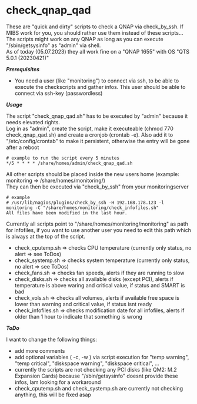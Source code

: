 # check_qnap_qad
These are "quick and dirty" scripts to check a QNAP via check_by_ssh. If MIBS work for you, you should rather use them instead of these scripts...  
The scripts might work on any QNAP as long as you can execute "/sbin/getsysinfo" as "admin" via shell.  
As of today (05.07.2023) they all work fine on a "QNAP 1655" with OS "QTS 5.0.1 (20230421)"

***Prerequisites***

- You need a user (like "monitoring") to connect via ssh, to be able to execute the checkscripts and gather infos. This user should be able to connect via ssh-key (passwordless)
  
***Usage***

The script "check_qnap_qad.sh" has to be executed by "admin" because it needs elevated rights.  
Log in as "admin", create the script, make it executeable (chmod 770 check_qnap_qad.sh) and create a cronjob (crontab -e). Also add it to "/etc/config/crontab" to make it persistent, otherwise the entry will be gone after a reboot
```
# example to run the script every 5 minutes
*/5 * * * * /share/homes/admin/check_qnap_qad.sh
```

All other scripts should be placed inside the new users home (example: monitoring => /share/homes/monitoring/)  
They can then be executed via "check_by_ssh" from your monitoringserver
```
# example
# /usr/lib/nagios/plugins/check_by_ssh -H 192.168.178.123 -l monitoring -C "/share/homes/monitoring/check_infofiles.sh"
All files have been modified in the last hour.
```

Currently all scripts point to "/share/homes/monitoring/monitoring" as path for infofiles, if you want to use another user you need to edit this path which is always at the top of the script.

- check_cputemp.sh => checks CPU temperature (currently only status, no alert => see ToDos)
- check_systemp.sh => checks system temperature (currently only status, no alert => see ToDos)
- check_fans.sh => checks fan speeds, alerts if they are running to slow
- check_disks.sh => checks all available disks (except PCI), alerts if temperature is above waring and critical value, if status and SMART is bad
- check_vols.sh => checks all volumes, alerts if available free space is lower than warning and critical value, if status isnt ready
- check_infofiles.sh => checks modification date for all infofiles, alerts if older than 1 hour to indicate that something is wrong

***ToDo***

I want to change the following things:
- add more comments
- add optional variables ( -c, -w ) via script execution for "temp warning", "temp critical", "diskspace warning", "diskspace critical", ...
- currently the scripts are not checking any PCI disks (like QM2: M.2 Expansion Cards) because "/sbin/getsysinfo" doesnt provide these infos, Iam looking for a workaround
- check_cputemp.sh and check_systemp.sh are currently not checking anything, this will be fixed asap
